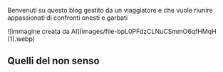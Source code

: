 Benvenuti su questo blog gestito da un viaggiatore e che vuole riunire appassionati di confronti onesti e garbati

![immagine creata da AI](images/file-bpL0PFdzCLNuCSmmO6qfHMqH (1).webp)

## Quelli del non senso

